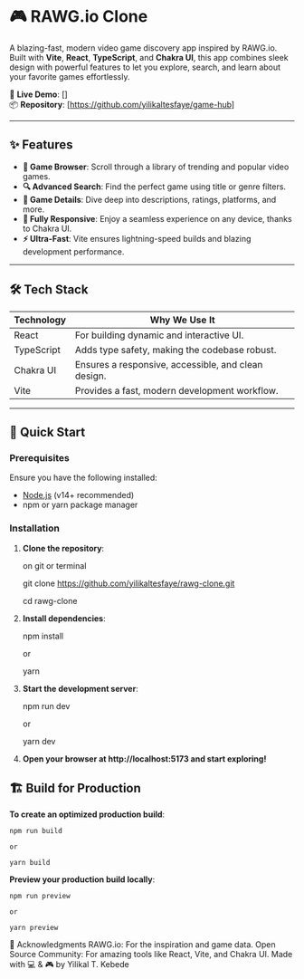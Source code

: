 # 🎮 RAWG.io Clone

A blazing-fast, modern video game discovery app inspired by RAWG.io. Built with **Vite**, **React**, **TypeScript**, and **Chakra UI**, this app combines sleek design with powerful features to let you explore, search, and learn about your favorite games effortlessly.

🚀 **Live Demo**: []  
📦 **Repository**: [https://github.com/yilikaltesfaye/game-hub]

---

## ✨ Features

- **🎲 Game Browser**: Scroll through a library of trending and popular video games.
- **🔍 Advanced Search**: Find the perfect game using title or genre filters.
- **📖 Game Details**: Dive deep into descriptions, ratings, platforms, and more.
- **📱 Fully Responsive**: Enjoy a seamless experience on any device, thanks to Chakra UI.
- **⚡ Ultra-Fast**: Vite ensures lightning-speed builds and blazing development performance.

---

## 🛠 Tech Stack

| **Technology** | **Why We Use It**                                   |
| -------------- | --------------------------------------------------- |
| React          | For building dynamic and interactive UI.            |
| TypeScript     | Adds type safety, making the codebase robust.       |
| Chakra UI      | Ensures a responsive, accessible, and clean design. |
| Vite           | Provides a fast, modern development workflow.       |

---

## 🚀 Quick Start

### Prerequisites

Ensure you have the following installed:

- [Node.js](https://nodejs.org/) (v14+ recommended)
- npm or yarn package manager

### Installation

1. **Clone the repository**:

   on git or terminal

   git clone https://github.com/yilikaltesfaye/rawg-clone.git

   cd rawg-clone

2. **Install dependencies**:

   npm install

   or

   yarn

3. **Start the development server**:

   npm run dev

   or

   yarn dev

4. **Open your browser at http://localhost:5173 and start exploring!**

## 🏗 Build for Production

**To create an optimized production build**:

    npm run build

    or

    yarn build

**Preview your production build locally**:

    npm run preview

    or

    yarn preview


🙌 Acknowledgments
RAWG.io: For the inspiration and game data.
Open Source Community: For amazing tools like React, Vite, and Chakra UI.
Made with 💻 & 🎮 by Yilikal T. Kebede
